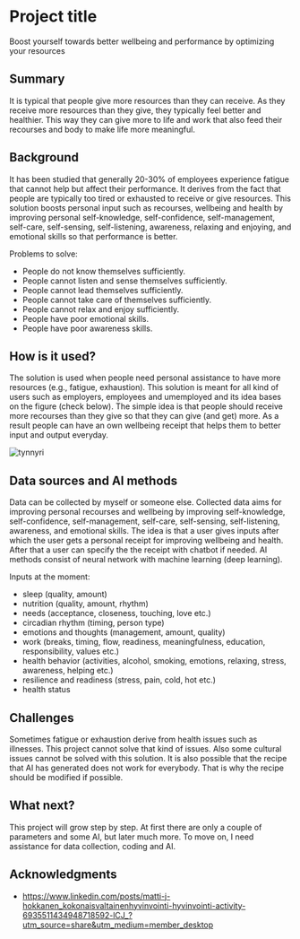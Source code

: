 # Project title

Boost yourself towards better wellbeing and performance by optimizing your resources


## Summary

It is typical that people give more resources than they can receive. As they receive more resources than they give, they typically feel better and healthier. This way they can give more to life and work that also feed their recourses and body to make life more meaningful. 


## Background
It has been studied that generally 20-30% of employees experience fatigue that cannot help but affect their performance. It derives from the fact that people are typically too tired or exhausted to receive or give resources. This solution boosts personal input such as recourses, wellbeing and health by improving personal self-knowledge, self-confidence, self-management, self-care, self-sensing, self-listening, awareness, relaxing and enjoying, and emotional skills so that performance is better. 

Problems to solve:
* People do not know themselves sufficiently.
* People cannot listen and sense themselves sufficiently.
* People cannot lead themselves sufficiently. 
* People cannot take care of themselves sufficiently. 
* People cannot relax and enjoy sufficiently. 
* People have poor emotional skills. 
* People have poor awareness skills. 


## How is it used?

The solution is used when people need personal assistance to have more resources (e.g., fatigue, exhaustion). This solution is meant for all kind of users such as employers, employees and umemployed and its idea bases on the figure (check below). The simple idea is that people should receive more recourses than they give so that they can give (and get) more. As a result people can have an own wellbeing receipt that helps them to better input and output everyday. 

![tynnyri](https://github.com/Hottentotti/My-wellbeing-project/assets/171318566/2e773cae-8958-4a5f-b2ce-718e8d5f553d)


## Data sources and AI methods

Data can be collected by myself or someone else. Collected data aims for improving personal recourses and wellbeing by improving self-knowledge, self-confidence, self-management, self-care, self-sensing, self-listening, awareness, and emotional skills. The idea is that a user gives inputs after which the user gets a personal receipt for improving wellbeing and health. After that a user can specify the the receipt with chatbot if needed. AI methods consist of neural network with machine learning (deep learning). 

Inputs at the moment:
* sleep (quality, amount)
* nutrition (quality, amount, rhythm)
* needs (acceptance, closeness, touching, love etc.)
* circadian rhythm (timing, person type) 
* emotions and thoughts (management, amount, quality)
* work (breaks, timing, flow, readiness, meaningfulness, education, responsibility, values etc.)
* health behavior (activities, alcohol, smoking, emotions, relaxing, stress, awareness, helping etc.)
* resilience and readiness (stress, pain, cold, hot etc.)
* health status
  

## Challenges

Sometimes fatigue or exhaustion derive from health issues such as illnesses. This project cannot solve that kind of issues. Also some cultural issues cannot be solved with this solution. It is also possible that the recipe that AI has generated does not work for everybody. That is why the recipe should be modified if possible. 


## What next?

This project will grow step by step. At first there are only a couple of parameters and some AI, but later much more. To move on, I need assistance for data collection, coding and AI. 


## Acknowledgments

* https://www.linkedin.com/posts/matti-j-hokkanen_kokonaisvaltainenhyvinvointi-hyvinvointi-activity-6935511434948718592-lCJ_?utm_source=share&utm_medium=member_desktop
